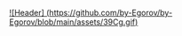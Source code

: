 [![Header] (https://github.com/by-Egorov/by-Egorov/blob/main/assets/39Cg.gif)](https://www.google.com/?&hl=ru)